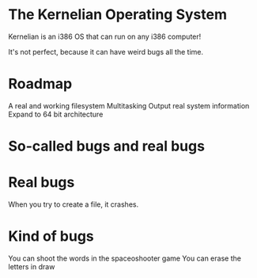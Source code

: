 # The Kernelian Operating System

Kernelian is an i386 OS that can run on any i386 computer!

It's not perfect, because it can have weird bugs all the time.

# Roadmap
A real and working filesystem
Multitasking
Output real system information
Expand to 64 bit architecture




# So-called bugs and real bugs


# Real bugs
When you try to create a file, it crashes.

# Kind of bugs
You can shoot the words in the spaceoshooter game
You can erase the letters in draw
